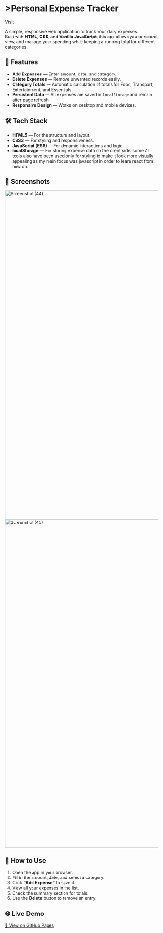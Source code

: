 <h1>>Personal Expense Tracker</h1>
 <a href="https://princepandeygithub.github.io/Personal-Expense-Tracker/">Visit</a>


A simple, responsive web application to track your daily expenses.  
Built with **HTML**, **CSS**, and **Vanilla JavaScript**, this app allows you to record, view, and manage your spending while keeping a running total for different categories.

## 🚀 Features
- **Add Expenses** — Enter amount, date, and category.
- **Delete Expenses** — Remove unwanted records easily.
- **Category Totals** — Automatic calculation of totals for Food, Transport, Entertainment, and Essentials.
- **Persistent Data** — All expenses are saved in `localStorage` and remain after page refresh.
- **Responsive Design** — Works on desktop and mobile devices.

## 🛠 Tech Stack
- **HTML5** — For the structure and layout.
- **CSS3** — For styling and responsiveness.
- **JavaScript (ES6)** — For dynamic interactions and logic.
- **localStorage** — For storing expense data on the client side.
  some AI tools also have been used only for styling to make it look more visually appealing as my main focus was javascript in order to learn react from now on.

## 📸 Screenshots
<img width="1920" height="1080" alt="Screenshot (44)" src="https://github.com/user-attachments/assets/c7453c78-822e-45d1-b7a6-82d9eb7f793e" />
<img width="1920" height="1080" alt="Screenshot (45)" src="https://github.com/user-attachments/assets/32e708d8-b2bd-478e-951a-4954f28f20c6" />





## 📂 How to Use
1. Open the app in your browser.
2. Fill in the amount, date, and select a category.
3. Click **"Add Expense"** to save it.
4. View all your expenses in the list.
5. Check the summary section for totals.
6. Use the **Delete** button to remove an entry.

## 🌐 Live Demo
[🔗 View on GitHub Pages](https://princepandeygithub.github.io/Personal-Expense-Tracker/)

